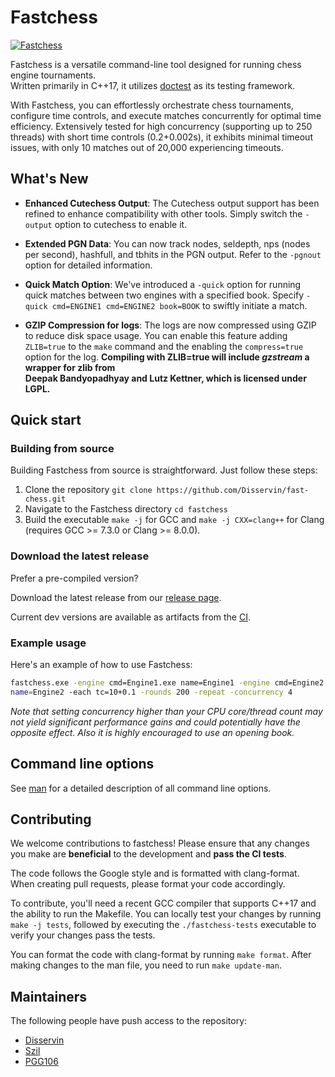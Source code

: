 # Fastchess

[![Fastchess](https://github.com/Disservin/fast-chess/actions/workflows/fastchess.yml/badge.svg?branch=master)](https://github.com/Disservin/fast-chess/actions/workflows/fastchess.yml)

Fastchess is a versatile command-line tool designed for running chess engine
tournaments.  
Written primarily in C++17, it utilizes [doctest](https://github.com/doctest/doctest) as its testing
framework.

With Fastchess, you can effortlessly orchestrate chess tournaments, configure
time controls, and execute matches concurrently for optimal time efficiency.
Extensively tested for high concurrency (supporting up to 250 threads) with
short time controls (0.2+0.002s), it exhibits minimal timeout issues, with only
10 matches out of 20,000 experiencing timeouts.

## What's New

- **Enhanced Cutechess Output**: The Cutechess output support has been refined to
  enhance compatibility with other tools. Simply switch the `-output` option to
  cutechess to enable it.
- **Extended PGN Data**: You can now track nodes, seldepth, nps (nodes per
  second), hashfull, and tbhits in the PGN output. Refer to the `-pgnout`
  option for detailed information.
- **Quick Match Option**: We've introduced a `-quick` option for running quick
  matches between two engines with a specified book. Specify
  `-quick cmd=ENGINE1 cmd=ENGINE2 book=BOOK` to swiftly initiate a match.

- **GZIP Compression for logs**: The logs are now compressed using GZIP to
  reduce disk space usage. You can enable this feature adding `ZLIB=true` to
  the `make` command and the enabling the `compress=true` option for the log.
  **Compiling with ZLIB=true will include _gzstream_ a wrapper for zlib from**  
  **Deepak Bandyopadhyay and Lutz Kettner, which is licensed under LGPL.**

## Quick start

### Building from source

Building Fastchess from source is straightforward. Just follow these steps:

1. Clone the repository `git clone https://github.com/Disservin/fast-chess.git`
2. Navigate to the Fastchess directory `cd fastchess`
3. Build the executable `make -j` for GCC and `make -j CXX=clang++` for Clang (requires GCC >= 7.3.0 or Clang >= 8.0.0).

### Download the latest release

Prefer a pre-compiled version?

Download the latest release from our [release page](https://github.com/Disservin/fast-chess/releases).

Current dev versions are available as artifacts from the [CI](https://github.com/Disservin/fast-chess/actions?query=is%3Asuccess+event%3Apush+branch%3Amaster).

### Example usage

Here's an example of how to use Fastchess:

```bash
fastchess.exe -engine cmd=Engine1.exe name=Engine1 -engine cmd=Engine2.exe
name=Engine2 -each tc=10+0.1 -rounds 200 -repeat -concurrency 4
```

_Note that setting concurrency higher than your CPU core/thread
count may not yield significant performance gains and could potentially have the
opposite effect. Also it is highly encouraged to use an opening book._

## Command line options

See [man](man) for a detailed description of all command line options.

## Contributing

We welcome contributions to fastchess! Please ensure that any changes you make
are **beneficial** to the development and **pass the CI tests**.

The code follows the Google style and is formatted with clang-format. When
creating pull requests, please format your code accordingly.

To contribute, you'll need a recent GCC compiler that supports C++17 and the
ability to run the Makefile. You can locally test your changes by running
`make -j tests`, followed by executing the `./fastchess-tests` executable to
verify your changes pass the tests.

You can format the code with clang-format by running `make format`.
After making changes to the man file, you need to run `make update-man`.

## Maintainers

The following people have push access to the repository:

- [Disservin](https://github.com/Disservin)
- [Szil](https://github.com/SzilBalazs)
- [PGG106](https://github.com/PGG106)
